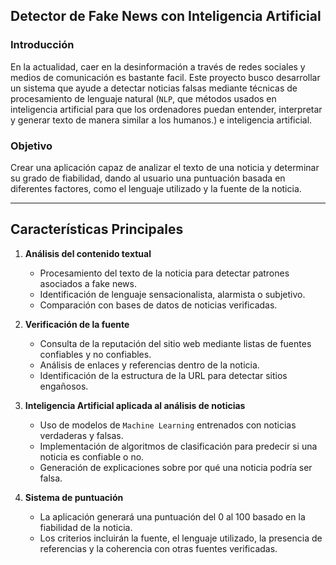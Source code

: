 ## **Detector de Fake News con Inteligencia Artificial**  

### **Introducción**  
En la actualidad, caer en la desinformación a través de redes sociales y medios de comunicación es bastante facil. Este proyecto busco desarrollar un sistema que ayude a detectar noticias falsas mediante técnicas de procesamiento de lenguaje natural (`NLP`, que métodos usados en inteligencia artificial para que los ordenadores puedan entender, interpretar y generar texto de manera similar a los humanos.) e inteligencia artificial.  

### **Objetivo**  
Crear una aplicación capaz de analizar el texto de una noticia y determinar su grado de fiabilidad, dando al usuario una puntuación basada en diferentes factores, como el lenguaje utilizado y la fuente de la noticia.  

---

## **Características Principales**  

1. **Análisis del contenido textual**  
   - Procesamiento del texto de la noticia para detectar patrones asociados a fake news.  
   - Identificación de lenguaje sensacionalista, alarmista o subjetivo.  
   - Comparación con bases de datos de noticias verificadas.  

2. **Verificación de la fuente**  
   - Consulta de la reputación del sitio web mediante listas de fuentes confiables y no confiables.  
   - Análisis de enlaces y referencias dentro de la noticia.  
   - Identificación de la estructura de la URL para detectar sitios engañosos.  

3. **Inteligencia Artificial aplicada al análisis de noticias**  
   - Uso de modelos de `Machine Learning` entrenados con noticias verdaderas y falsas.  
   - Implementación de algoritmos de clasificación para predecir si una noticia es confiable o no.  
   - Generación de explicaciones sobre por qué una noticia podría ser falsa.  

4. **Sistema de puntuación**  
   - La aplicación generará una puntuación del 0 al 100 basado en la fiabilidad de la noticia.  
   - Los criterios incluirán la fuente, el lenguaje utilizado, la presencia de referencias y la coherencia con otras fuentes verificadas.  
